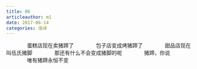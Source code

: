 ```yaml
---
title: 06
articleauthor: m1
date: 2017-06-14
categories: 浊诗
---
```


　　　　蛋糕店现在卖猪蹄了
　　　　包子店变成烤猪蹄了
　　　　甜品店现在叫伍氏猪脚
　　　　那还有什么不会变成猪脚的呢
　　　　猪蹄，你说
　　　　唯有猪蹄永恒不变